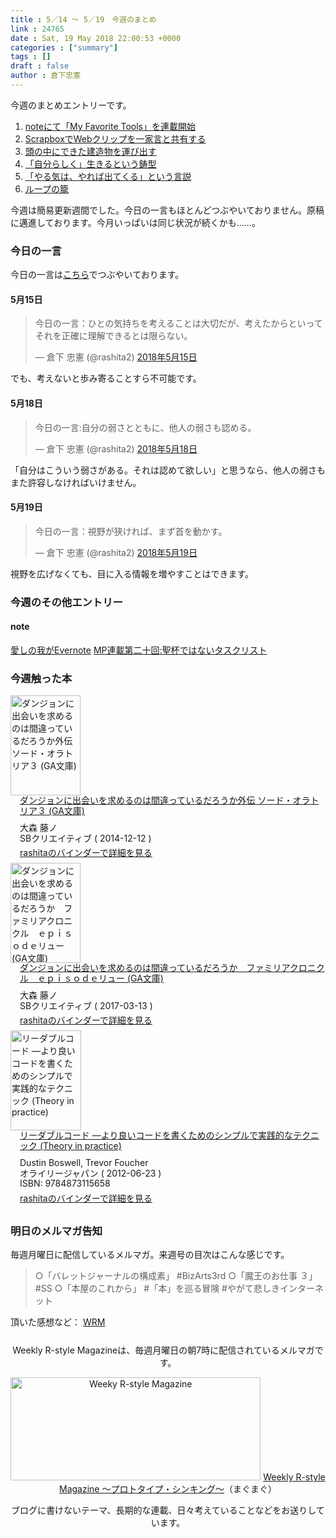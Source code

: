 ```yaml
---
title : 5／14 〜 5／19　今週のまとめ
link : 24765
date : Sat, 19 May 2018 22:00:53 +0000
categories : ["summary"]
tags : []
draft : false
author : 倉下忠憲
---
```



今週のまとめエントリーです。
 
<ol>
<li><a href="https://rashita.net/blog/?p=24729">noteにて「My Favorite Tools」を連載開始</a></li>
<li><a href="https://rashita.net/blog/?p=24735">ScrapboxでWebクリップを一家言と共有する</a></li>
<li><a href="https://rashita.net/blog/?p=24745">頭の中にできた建造物を運び出す</a></li>
<li><a href="https://rashita.net/blog/?p=24749">「自分らしく」生きるという鋳型</a></li>
<li><a href="https://rashita.net/blog/?p=24756">「やる気は、やれば出てくる」という言説</a></li>
<li><a href="https://rashita.net/blog/?p=24759">ループの籠</a></li>
</ol>

今週は簡易更新週間でした。今日の一言もほとんどつぶやいておりません。原稿に邁進しております。今月いっぱいは同じ状況が続くかも……。

<h3>今日の一言</h3>

今日の一言は<a href="http://twitter.com/rashita2 ">こちら</a>でつぶやいております。


<h4>5月15日</h4>

<blockquote class="twitter-tweet" data-lang="ja"><p lang="ja" dir="ltr">今日の一言：ひとの気持ちを考えることは大切だが、考えたからといってそれを正確に理解できるとは限らない。</p>&mdash; 倉下 忠憲 (@rashita2) <a href="https://twitter.com/rashita2/status/996242358768320514?ref_src=twsrc%5Etfw">2018年5月15日</a></blockquote>
<script async src="https://platform.twitter.com/widgets.js" charset="utf-8"></script>

でも、考えないと歩み寄ることすら不可能です。

<h4>5月18日</h4>

<blockquote class="twitter-tweet" data-lang="ja"><p lang="ja" dir="ltr">今日の一言:自分の弱さとともに、他人の弱さも認める。</p>&mdash; 倉下 忠憲 (@rashita2) <a href="https://twitter.com/rashita2/status/997453602917572610?ref_src=twsrc%5Etfw">2018年5月18日</a></blockquote>
<script async src="https://platform.twitter.com/widgets.js" charset="utf-8"></script>

「自分はこういう弱さがある。それは認めて欲しい」と思うなら、他人の弱さもまた許容しなければいけません。

<h4>5月19日</h4>

<blockquote class="twitter-tweet" data-lang="ja"><p lang="ja" dir="ltr">今日の一言：視野が狭ければ、まず首を動かす。</p>&mdash; 倉下 忠憲 (@rashita2) <a href="https://twitter.com/rashita2/status/997684276723306496?ref_src=twsrc%5Etfw">2018年5月19日</a></blockquote>
<script async src="https://platform.twitter.com/widgets.js" charset="utf-8"></script>

視野を広げなくても、目に入る情報を増やすことはできます。

<h3>今週のその他エントリー</h3>

<H4>note</H4>

<a href="https://note.mu/rashita/n/n6299c9a59c62">愛しの我がEvernote</a>
<a href="https://note.mu/rashita/n/nb9e9fd6248bf">MP連載第二十回:聖杯ではないタスクリスト</a>

<H3>今週触った本</H3>

<div class="mm-middle" style="margin-bottom:0px;"><div class="mm-image" style="float:left;"><a href="http://www.amazon.co.jp/exec/obidos/ASIN/B00SF30GEO/rashita1000-22/ref=nosim" target="_blank"><img src="https://images-fe.ssl-images-amazon.com/images/I/51yR6D9FV4L._SL160_.jpg" alt="ダンジョンに出会いを求めるのは間違っているだろうか外伝 ソード・オラトリア３ (GA文庫)" title="ダンジョンに出会いを求めるのは間違っているだろうか外伝 ソード・オラトリア３ (GA文庫)" width="112" height="160" border="0" /></a></div><div class="mm-content" style="float:left;margin-left:15px;line-height:120%"><div class="mm-title" style="line-height:120%"><a href="http://www.amazon.co.jp/exec/obidos/ASIN/B00SF30GEO/rashita1000-22/ref=nosim" target="_blank">ダンジョンに出会いを求めるのは間違っているだろうか外伝 ソード・オラトリア３ (GA文庫)</a></div><div class="mm-detail" style="margin-top:10px;">大森 藤ノ<br />SBクリエイティブ ( 2014-12-12 )<br /><div style="margin:7px 0px"><a href="http://mediamarker.net/u/rashita/?asin=B00SF30GEO" target="_blank">rashitaのバインダーで詳細を見る</a></div></div></div><div style="clear:left"></div></div>

<div class="mm-middle" style="margin-bottom:0px;"><div class="mm-image" style="float:left;"><a href="http://www.amazon.co.jp/exec/obidos/ASIN/B06XD67V2S/rashita1000-22/ref=nosim" target="_blank"><img src="https://images-fe.ssl-images-amazon.com/images/I/51vmxeSFwEL._SL160_.jpg" alt="ダンジョンに出会いを求めるのは間違っているだろうか　ファミリアクロニクル　ｅｐｉｓｏｄｅリュー (GA文庫)" title="ダンジョンに出会いを求めるのは間違っているだろうか　ファミリアクロニクル　ｅｐｉｓｏｄｅリュー (GA文庫)" width="112" height="160" border="0" /></a></div><div class="mm-content" style="float:left;margin-left:15px;line-height:120%"><div class="mm-title" style="line-height:120%"><a href="http://www.amazon.co.jp/exec/obidos/ASIN/B06XD67V2S/rashita1000-22/ref=nosim" target="_blank">ダンジョンに出会いを求めるのは間違っているだろうか　ファミリアクロニクル　ｅｐｉｓｏｄｅリュー (GA文庫)</a></div><div class="mm-detail" style="margin-top:10px;">大森 藤ノ<br />SBクリエイティブ ( 2017-03-13 )<br /><div style="margin:7px 0px"><a href="http://mediamarker.net/u/rashita/?asin=B06XD67V2S" target="_blank">rashitaのバインダーで詳細を見る</a></div></div></div><div style="clear:left"></div></div>

<div class="mm-middle" style="margin-bottom:0px;"><div class="mm-image" style="float:left;"><a href="http://www.amazon.co.jp/exec/obidos/ASIN/4873115655/rashita1000-22/ref=nosim" target="_blank"><img src="https://images-fe.ssl-images-amazon.com/images/I/51MgH8Jmr3L._SL160_.jpg" alt="リーダブルコード ―より良いコードを書くためのシンプルで実践的なテクニック (Theory in practice)" title="リーダブルコード ―より良いコードを書くためのシンプルで実践的なテクニック (Theory in practice)" width="113" height="160" border="0" /></a></div><div class="mm-content" style="float:left;margin-left:15px;line-height:120%"><div class="mm-title" style="line-height:120%"><a href="http://www.amazon.co.jp/exec/obidos/ASIN/4873115655/rashita1000-22/ref=nosim" target="_blank">リーダブルコード ―より良いコードを書くためのシンプルで実践的なテクニック (Theory in practice)</a></div><div class="mm-detail" style="margin-top:10px;">Dustin Boswell, Trevor Foucher<br />オライリージャパン ( 2012-06-23 )<br />ISBN: 9784873115658<br /><div style="margin:7px 0px"><a href="http://mediamarker.net/u/rashita/?asin=4873115655" target="_blank">rashitaのバインダーで詳細を見る</a></div></div></div><div style="clear:left"></div></div>

<h3>明日のメルマガ告知</h3>

毎週月曜日に配信しているメルマガ。来週号の目次はこんな感じです。

<blockquote>
○「バレットジャーナルの構成素」 #BizArts3rd
○「魔王のお仕事 ３」 #SS
○「本屋のこれから」  #「本」を巡る冒険 #やがて悲しきインターネット
</blockquote>


頂いた感想など：
<a class="twitter-timeline"  href="https://twitter.com/rashita2/timelines/427262290753097729"  data-widget-id="427265271171010561">WRM</a>
    <script>!function(d,s,id){var js,fjs=d.getElementsByTagName(s)[0],p=/^http:/.test(d.location)?'http':'https';if(!d.getElementById(id)){js=d.createElement(s);js.id=id;js.src=p+"://platform.twitter.com/widgets.js";fjs.parentNode.insertBefore(js,fjs);}}(document,"script","twitter-wjs");</script>


<div style="text-align:center;margin-top:25px;">
Weekly R-style Magazineは、毎週月曜日の朝7時に配信されているメルマガです。

<a href="http://www.mag2.com/m/0001185133.html" target="_blank"><img src="https://rashita.net/blog/wp-content/uploads/2010/09/mmbanner.jpg" alt="Weeky R-style Magazine" width="400" height="165" class="alignnone size-full wp-image-12201" /></a>
<a href="http://www.mag2.com/m/0001185133.html" target="_blank">Weekly R-style Magazine ～プロトタイプ・シンキング～</a>（まぐまぐ）

ブログに書けないテーマ、長期的な連載、日々考えていることなどをお送りしています。
</div> 
